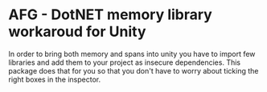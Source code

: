 # AFG - DotNET memory library workaroud for Unity

In order to bring both memory and spans into unity you have to import few libraries and add them to your project as insecure dependencies.
This package does that for you so that you don't have to worry about ticking the right boxes in the inspector.